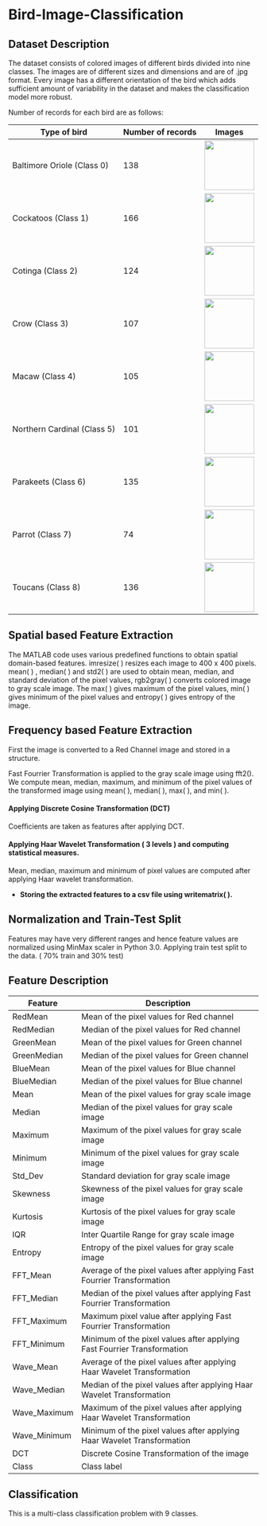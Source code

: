 # Bird-Image-Classification

## Dataset Description

The dataset consists of colored images of different birds divided into nine classes. The images are of different sizes and dimensions and are of .jpg format. 
Every image has a different orientation of the bird which adds sufficient amount of variability in the dataset and makes the classification model more robust. 

Number of records for each bird are as follows:

| Type of bird | Number of records | Images |
| --- | --- | --- |
| Baltimore Oriole	(Class 0) | 138 | <img src="https://user-images.githubusercontent.com/66016994/129786691-6d2c70f9-456c-46a1-bda7-52e87e363eeb.jpg" width="100" height="100" /> |
| Cockatoos (Class 1) | 166 | <img src="https://user-images.githubusercontent.com/66016994/129787163-8042280d-aaa0-439a-98b5-bc4e76fa62a4.jpg" width="100" height="100" /> |
| Cotinga (Class 2)	| 124 | <img src="https://user-images.githubusercontent.com/66016994/129787256-ed8fbf9d-e8e9-4fa8-9969-08196bb585b8.jpg" width="100" height="100" /> |
| Crow	(Class 3) | 107 | <img src="https://user-images.githubusercontent.com/66016994/129787316-19f8dffc-f826-4153-887b-b147a3f7fc96.jpg" width="100" height="100" /> |
| Macaw (Class 4) | 105 | <img src="https://user-images.githubusercontent.com/66016994/129787371-b9da8cc5-b9ab-4196-9e4f-5a08b3436d5b.jpg" width="100" height="100" /> |
| Northern Cardinal (Class 5)	| 101 | <img src="https://user-images.githubusercontent.com/66016994/129787445-f5757c9d-3601-4fbf-a8bd-bdf30ac6e7c0.jpg" width="100" height="100" /> |
| Parakeets	(Class 6) | 135 | <img src="https://user-images.githubusercontent.com/66016994/129787522-bd462c93-1989-4d10-828b-6dcbad809835.jpg" width="100" height="100" /> |
| Parrot (Class 7) | 74 | <img src="https://user-images.githubusercontent.com/66016994/129787602-a61d0649-a809-45c7-9c3b-3de727d621af.jpg" width="100" height="100" /> |
| Toucans (Class 8)	| 136 | <img src="https://user-images.githubusercontent.com/66016994/129787698-385c5526-9889-40c4-b5f2-e0bb55c40b5a.jpg" width="100" height="100" /> |


## Spatial based Feature Extraction

The MATLAB code uses various predefined functions to obtain spatial domain-based features. imresize( ) resizes each image to 400 x 400 pixels.
mean( ) , median( ) and std2( ) are used to obtain mean, median, and standard deviation of the pixel values, rgb2gray( ) converts colored image to gray scale image. 
The max( ) gives maximum of the pixel values, min( ) gives minimum of the pixel values and 
entropy( ) gives entropy of the image.


## Frequency based Feature Extraction

First the image is converted to a Red Channel image and stored in a structure.


Fast Fourrier Transformation is applied to the gray scale image using fft2().
We compute mean, median, maximum, and minimum of the pixel values of the transformed image using mean( ), median( ), max( ), and min( ).

#### Applying Discrete Cosine Transformation (DCT)

Coefficients are taken as features after applying DCT.

#### Applying Haar Wavelet Transformation ( 3 levels ) and computing statistical measures.

Mean, median, maximum and minimum of pixel values are computed after applying Haar wavelet transformation.

- **Storing the extracted features to a csv file using writematrix( ).**

## Normalization and Train-Test Split

Features may have very different ranges and hence feature values are normalized using MinMax scaler in Python 3.0.
Applying train test split to the data. ( 70% train and 30% test)

## Feature Description

| Feature | Description |
| --- | --- |
| RedMean	| Mean of the pixel values for Red channel |
| RedMedian	| Median of the pixel values for Red channel |
| GreenMean	| Mean of the pixel values for Green channel |
| GreenMedian	| Median of the pixel values for Green channel |
| BlueMean	| Mean of the pixel values for Blue channel |
| BlueMedian	| Median of the pixel values for Blue channel |
| Mean | Mean of the pixel values for gray scale image |
| Median | Median of the pixel values for gray scale image |
| Maximum | Maximum of the pixel values for gray scale image |
| Minimum | Minimum of the pixel values for gray scale image |
| Std_Dev	| Standard deviation for gray scale image |
| Skewness | Skewness of the pixel values for gray scale image |
| Kurtosis | Kurtosis of the pixel values for gray scale image |
| IQR	| Inter Quartile Range for gray scale image |
| Entropy	| Entropy of the pixel values for gray scale image |
| FFT_Mean | Average of the pixel values after applying Fast Fourrier Transformation |
| FFT_Median |	Median of the pixel values after applying Fast Fourrier Transformation |
| FFT_Maximum |	Maximum pixel value after applying Fast Fourrier Transformation |
| FFT_Minimum |	Minimum of the pixel values after applying Fast Fourrier Transformation |
| Wave_Mean	| Average of the pixel values after applying Haar Wavelet Transformation |
| Wave_Median	| Median of the pixel values after applying Haar Wavelet Transformation |
| Wave_Maximum	| Maximum of the pixel values after applying Haar Wavelet Transformation |
| Wave_Minimum | Minimum of the pixel values after applying Haar Wavelet Transformation |
| DCT	| Discrete Cosine Transformation of the image |
| Class | Class label |

## Classification

This is a multi-class classification problem with 9 classes.
